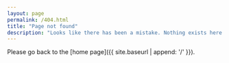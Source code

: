 ```yaml
---
layout: page
permalink: /404.html
title: "Page not found"
description: "Looks like there has been a mistake. Nothing exists here."
---
```


Please go back to the [home page]({{ site.baseurl | append: '/' }}).
